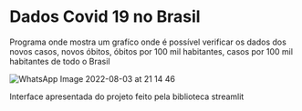 <h1>Dados Covid 19 no Brasil</h1>

<p> Programa onde mostra um grafíco onde é possível verificar os dados dos novos casos, novos óbitos, óbitos por 100 mil habitantes, casos por 100 mil habitantes de todo o Brasil</p>

![WhatsApp Image 2022-08-03 at 21 14 46](https://user-images.githubusercontent.com/63125514/182737510-b0ecaec7-5cfb-47fd-9054-b0fa813a300b.jpeg)

<p>Interface apresentada do projeto feito pela biblioteca streamlit</p>
